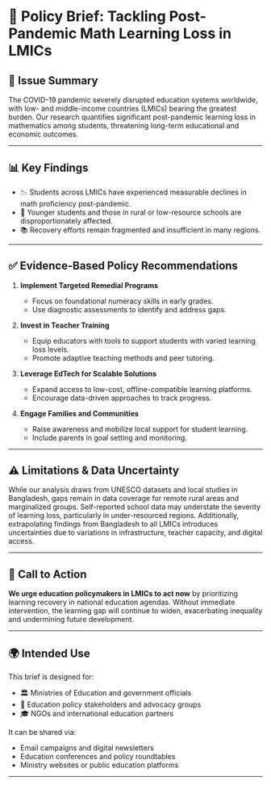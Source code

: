 # 📘 Policy Brief: Tackling Post-Pandemic Math Learning Loss in LMICs

## 🎯 Issue Summary

The COVID-19 pandemic severely disrupted education systems worldwide, with low- and middle-income countries (LMICs) bearing the greatest burden. Our research quantifies significant post-pandemic learning loss in mathematics among students, threatening long-term educational and economic outcomes.

---

## 📊 Key Findings

- 📉 Students across LMICs have experienced measurable declines in math proficiency post-pandemic.
- 🧒 Younger students and those in rural or low-resource schools are disproportionately affected.
- 📚 Recovery efforts remain fragmented and insufficient in many regions.

---

## ✅ Evidence-Based Policy Recommendations

1. **Implement Targeted Remedial Programs**
   - Focus on foundational numeracy skills in early grades.
   - Use diagnostic assessments to identify and address gaps.

2. **Invest in Teacher Training**
   - Equip educators with tools to support students with varied learning loss levels.
   - Promote adaptive teaching methods and peer tutoring.

3. **Leverage EdTech for Scalable Solutions**
   - Expand access to low-cost, offline-compatible learning platforms.
   - Encourage data-driven approaches to track progress.

4. **Engage Families and Communities**
   - Raise awareness and mobilize local support for student learning.
   - Include parents in goal setting and monitoring.

---

## ⚠️ Limitations & Data Uncertainty

While our analysis draws from UNESCO datasets and local studies in Bangladesh, gaps remain in data coverage for remote rural areas and marginalized groups. Self-reported school data may understate the severity of learning loss, particularly in under-resourced regions. Additionally, extrapolating findings from Bangladesh to all LMICs introduces uncertainties due to variations in infrastructure, teacher capacity, and digital access.

---

## 📣 Call to Action

**We urge education policymakers in LMICs to act now** by prioritizing learning recovery in national education agendas. Without immediate intervention, the learning gap will continue to widen, exacerbating inequality and undermining future development.

---

## 🌍 Intended Use

This brief is designed for:

- 🏛️ Ministries of Education and government officials  
- 📢 Education policy stakeholders and advocacy groups  
- 🎓 NGOs and international education partners  

It can be shared via:

- Email campaigns and digital newsletters  
- Education conferences and policy roundtables  
- Ministry websites or public education platforms  

---
